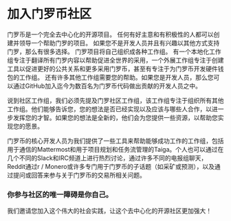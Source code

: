# 加入门罗币社区

门罗币是一个完全去中心化的开源项目。 任何有好主意和有积极性的人都可以创建并领导一个帮助门罗的项目。 如果您不是开发人员并且有兴趣以其他方式支持门罗，那么有很多选择。 门罗项目将自己组织成各种工作组。 有一个本地化工作组专注于翻译所有门罗内容以帮助促进全世界的采用，一个外展工作组专注于创建工具以促进更好的公共关系和更多采用门罗币，甚至有专注于为门罗币开发硬件钱包的工作组。 还有许多其他工作组需要您的帮助。如果您是开发人员，那么您可以通过GitHub加入迄今为数百名为门罗币代码做出贡献的开发人员之中。

说到社区工作组，我们必须先提及门罗社区工作组，该工作组专注于组织所有其他工作组。他们能够告诉您，您的想法是否已经实现以及应该与哪些人合作，以进一步发挥您的才智。如果您的想法是全新的，他们会为您提供一些资源，以帮助您实现您的愿景。

门罗币的核心开发人员为我们提供了一些工具来帮助能够成功工作的工作组，包括用于通信的Mattermost和用于项目规划和任务流管理的Taiga。个人也可以通过在几个不同的Slack和IRC频道上进行热烈讨论，通过许多不同的电报组聊天，Reddit通过r / Monero或许多专门用于门罗币的子话题（如采矿或预测），以及通过提问或回答来参与关于门罗币的交易所相关问题。

### 你参与社区的唯一障碍是你自己。

我们邀请您加入这个伟大的社会实践，让这个去中心化的开源社区更加强大！

